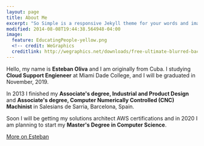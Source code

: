 ```yaml
---
layout: page
title: About Me
excerpt: "So Simple is a responsive Jekyll theme for your words and images."
modified: 2014-08-08T19:44:38.564948-04:00
image:
  feature: EducatingPeople-yellow.png
  <!-- credit: WeGraphics
  creditlink: http://wegraphics.net/downloads/free-ultimate-blurred-background-pack/ -->
---
```


Hello, my name is **Esteban Oliva** and I am originally from Cuba. I studying **Cloud Support Engieneer** at Miami Dade College, and I will be graduated in November, 2019. 

In 2013 I finished my **Associate's degree, Industrial and Product Design** and **Associate's degree, Computer Numerically Controlled (CNC) Machinist** in Salesians de Sarria, Barcelona, Spain.


Soon I will be getting my solutions architect AWS certifications and in 2020 I am planning to start my **Master's Degree in Computer Science**. 

<a markdown="0" href="https://www.linkedin.com/in/esteban-oliva-76251958" class="btn">More on Esteban</a>

[^1]: Example: *domain.com/category-name/post-title*
